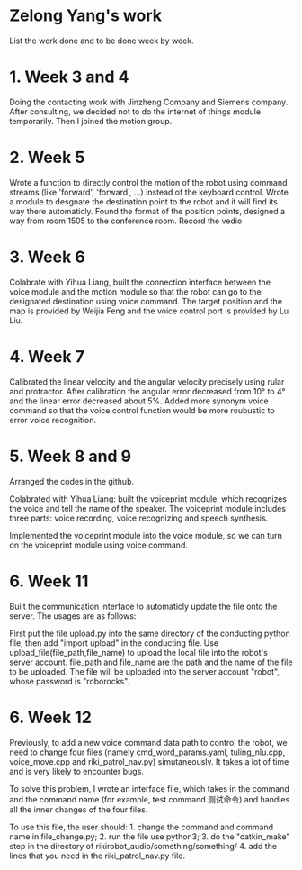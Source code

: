 # Zelong Yang's work
List the work done and to be done week by week.
   # 1. Week 3 and 4</br>
   Doing the contacting work with Jinzheng Company and Siemens company. After consulting, we decided not to do the internet of things module temporarily. Then I joined the motion group.
   # 2. Week 5</br>
   Wrote a function to directly control the motion of the robot using command streams (like 'forward', 'forward', ...) instead of the keyboard control.
   Wrote a module to desgnate the destination point to the robot and it will find its way there automaticly.
   Found the format of the position points, designed a way from room 1505 to the conference room. Record the vedio
   # 3. Week 6</br>
   Colabrate with Yihua Liang, built the connection interface between the voice module and the motion module so that the robot can go to the designated destination using voice command. The target position and the map is provided by Weijia Feng and the voice control port is provided by Lu Liu. 
   # 4. Week 7</br>
   Calibrated the linear velocity and the angular velocity precisely using rular and protractor. After calibration the angular error decreased from 10° to 4° and the linear error decreased about 5%.
   Added more synonym voice command so that the voice control function would be more roubustic to error voice recognition.
   # 5. Week 8 and 9</br>
   Arranged the codes in the github.
   
   Colabrated with Yihua Liang: built the voiceprint module, which recognizes the voice and tell the name of the speaker.
   The voiceprint module includes three parts: voice recording, voice recognizing and speech synthesis.
   
   Implemented the voiceprint module into the voice module, so we can turn on the voiceprint module using voice command.
   # 6. Week 11</br>
   Built the communication interface to automaticly update the file onto the server. The usages are as follows:
   
   First put the file upload.py into the same directory of the conducting python file, then add "import upload" in the conducting file. Use upload_file(file_path,file_name) to upload the local file into the robot's server account. file_path and file_name are the path and the name of the file to be uploaded. The file will be uploaded into the server account "robot", whose password is "roborocks".
   # 6. Week 12</br>
   Previously, to add a new voice command data path to control the robot, we need to change four files (namely cmd_word_params.yaml, tuling_nlu.cpp, voice_move.cpp and riki_patrol_nav.py) simutaneously. It takes a lot of time and is very likely to encounter bugs.
   
   To solve this problem, I wrote an interface file, which takes in the command and the command name (for example, test command 测试命令) and handles all the inner changes of the four files.
   
   To use this file, the user should: 1. change the command and command name in file_change.py; 2. run the file use python3; 3. do the "catkin_make" step in the directory of rikirobot_audio/something/something/ 4. add the lines that you need in the riki_patrol_nav.py file.
